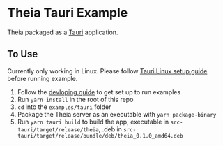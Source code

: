 # Theia Tauri Example

Theia packaged as a [Tauri](https://tauri.studio) application.

## To Use

Currently only working in Linux. Please follow [Tauri Linux setup guide](https://tauri.studio/docs/getting-started/setup-linux) before running example.

1. Follow the [devloping guide](https://github.com/eclipse-theia/theia/blob/master/doc/Developing.md) to get set up to run examples
2. Run `yarn install` in the root of this repo
3. `cd` into the `examples/tauri` folder
4. Package the Theia server as an executable with `yarn package-binary`
5. Run `yarn tauri build` to build the app, executable in `src-tauri/target/release/theia`, .deb in `src-tauri/target/release/bundle/deb/theia_0.1.0_amd64.deb`
